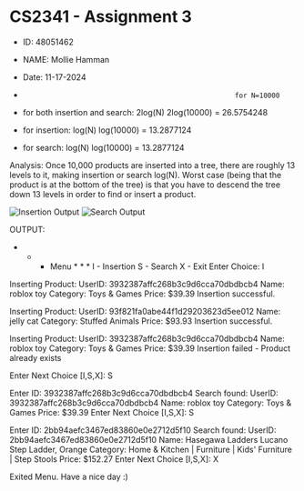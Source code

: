 # CS2341 - Assignment 3
- ID: 48051462
- NAME: Mollie Hamman
- Date: 11-17-2024

-                                                         for N=10000
- for both insertion and search:      2log(N)             2log(10000) = 26.5754248
- for insertion:                      log(N)              log(10000)  = 13.2877124
- for search:                         log(N)              log(10000)  = 13.2877124

Analysis:
Once 10,000 products are inserted into a tree, there are roughly 13 levels to it, making insertion or search log(N).
Worst case (being that the product is at the bottom of the tree) is that you have to descend the tree down 13 levels in order to find or insert a product.

![Insertion Output]("Insertion.png")
![Search Output]("Search.png")

OUTPUT:
* * * Menu * * *
I - Insertion
S - Search
X - Exit
Enter Choice: I

Inserting Product:
UserID: 3932387affc268b3c9d6cca70dbdbcb4
Name: roblox toy
Category: Toys & Games
Price: $39.39
Insertion successful.

Inserting Product:
UserID: 93f821fa0abe44f1d29203623d5ee012
Name: jelly cat
Category: Stuffed Animals
Price: $93.93
Insertion successful.

Inserting Product:
UserID: 3932387affc268b3c9d6cca70dbdbcb4
Name: roblox toy
Category: Toys & Games
Price: $39.39
Insertion failed - Product already exists

Enter Next Choice [I,S,X]: S

Enter ID: 3932387affc268b3c9d6cca70dbdbcb4
Search found:
UserID: 3932387affc268b3c9d6cca70dbdbcb4
Name: roblox toy
Category: Toys & Games
Price: $39.39
Enter Next Choice [I,S,X]: S

Enter ID: 2bb94aefc3467ed83860e0e2712d5f10
Search found:
UserID: 2bb94aefc3467ed83860e0e2712d5f10
Name: Hasegawa Ladders Lucano Step Ladder, Orange
Category: Home & Kitchen | Furniture | Kids' Furniture | Step Stools
Price: $152.27
Enter Next Choice [I,S,X]: X

Exited Menu. Have a nice day :)
